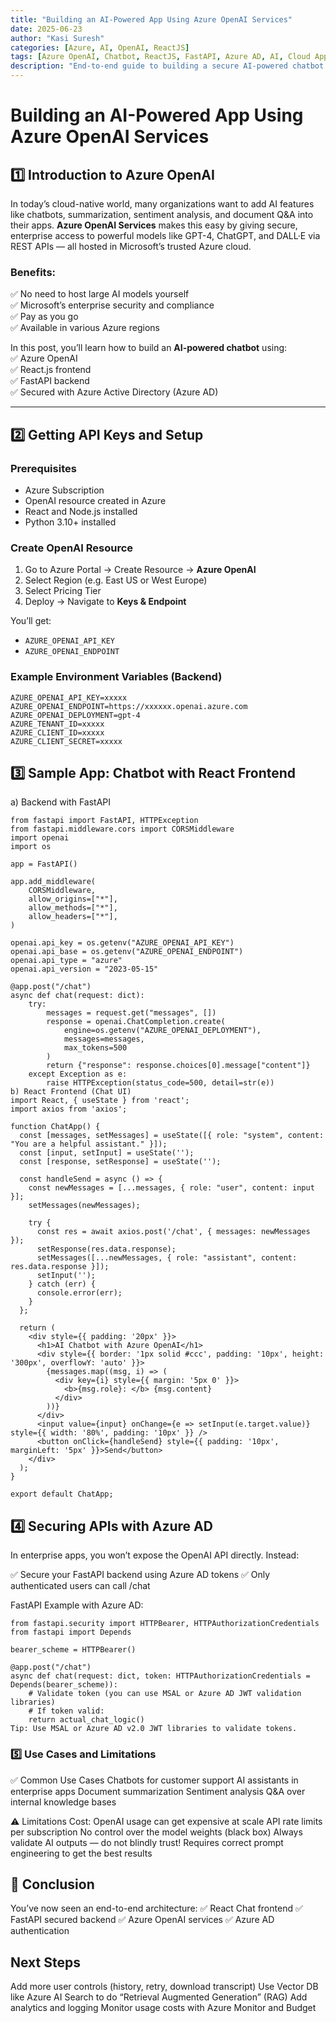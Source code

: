 ```yaml
---
title: "Building an AI-Powered App Using Azure OpenAI Services"
date: 2025-06-23
author: "Kasi Suresh"
categories: [Azure, AI, OpenAI, ReactJS]
tags: [Azure OpenAI, Chatbot, ReactJS, FastAPI, Azure AD, AI, Cloud Apps]
description: "End-to-end guide to building a secure AI-powered chatbot using Azure OpenAI Services with React frontend and FastAPI backend."
---
```


# Building an AI-Powered App Using Azure OpenAI Services

## 1️⃣ Introduction to Azure OpenAI

In today’s cloud-native world, many organizations want to add AI features like chatbots, summarization, sentiment analysis, and document Q&A into their apps. **Azure OpenAI Services** makes this easy by giving secure, enterprise access to powerful models like GPT-4, ChatGPT, and DALL·E via REST APIs — all hosted in Microsoft’s trusted Azure cloud.

### Benefits:
✅ No need to host large AI models yourself  
✅ Microsoft’s enterprise security and compliance  
✅ Pay as you go  
✅ Available in various Azure regions  

In this post, you’ll learn how to build an **AI-powered chatbot** using:  
✅ Azure OpenAI  
✅ React.js frontend  
✅ FastAPI backend  
✅ Secured with Azure Active Directory (Azure AD)  

---

## 2️⃣ Getting API Keys and Setup

### Prerequisites
- Azure Subscription  
- OpenAI resource created in Azure  
- React and Node.js installed  
- Python 3.10+ installed  

### Create OpenAI Resource
1. Go to Azure Portal → Create Resource → **Azure OpenAI**  
2. Select Region (e.g. East US or West Europe)  
3. Select Pricing Tier  
4. Deploy → Navigate to **Keys & Endpoint**  

You’ll get:  
- `AZURE_OPENAI_API_KEY`  
- `AZURE_OPENAI_ENDPOINT`  

### Example Environment Variables (Backend)

```
AZURE_OPENAI_API_KEY=xxxxx
AZURE_OPENAI_ENDPOINT=https://xxxxxx.openai.azure.com
AZURE_OPENAI_DEPLOYMENT=gpt-4
AZURE_TENANT_ID=xxxxx
AZURE_CLIENT_ID=xxxxx
AZURE_CLIENT_SECRET=xxxxx
```
## 3️⃣ Sample App: Chatbot with React Frontend

a) Backend with FastAPI

```
from fastapi import FastAPI, HTTPException
from fastapi.middleware.cors import CORSMiddleware
import openai
import os

app = FastAPI()

app.add_middleware(
    CORSMiddleware,
    allow_origins=["*"],  
    allow_methods=["*"],
    allow_headers=["*"],
)

openai.api_key = os.getenv("AZURE_OPENAI_API_KEY")
openai.api_base = os.getenv("AZURE_OPENAI_ENDPOINT")
openai.api_type = "azure"
openai.api_version = "2023-05-15"

@app.post("/chat")
async def chat(request: dict):
    try:
        messages = request.get("messages", [])
        response = openai.ChatCompletion.create(
            engine=os.getenv("AZURE_OPENAI_DEPLOYMENT"),
            messages=messages,
            max_tokens=500
        )
        return {"response": response.choices[0].message["content"]}
    except Exception as e:
        raise HTTPException(status_code=500, detail=str(e))
b) React Frontend (Chat UI)
import React, { useState } from 'react';
import axios from 'axios';

function ChatApp() {
  const [messages, setMessages] = useState([{ role: "system", content: "You are a helpful assistant." }]);
  const [input, setInput] = useState('');
  const [response, setResponse] = useState('');

  const handleSend = async () => {
    const newMessages = [...messages, { role: "user", content: input }];
    setMessages(newMessages);

    try {
      const res = await axios.post('/chat', { messages: newMessages });
      setResponse(res.data.response);
      setMessages([...newMessages, { role: "assistant", content: res.data.response }]);
      setInput('');
    } catch (err) {
      console.error(err);
    }
  };

  return (
    <div style={{ padding: '20px' }}>
      <h1>AI Chatbot with Azure OpenAI</h1>
      <div style={{ border: '1px solid #ccc', padding: '10px', height: '300px', overflowY: 'auto' }}>
        {messages.map((msg, i) => (
          <div key={i} style={{ margin: '5px 0' }}>
            <b>{msg.role}: </b> {msg.content}
          </div>
        ))}
      </div>
      <input value={input} onChange={e => setInput(e.target.value)} style={{ width: '80%', padding: '10px' }} />
      <button onClick={handleSend} style={{ padding: '10px', marginLeft: '5px' }}>Send</button>
    </div>
  );
}

export default ChatApp;
```

## 4️⃣ Securing APIs with Azure AD
In enterprise apps, you won’t expose the OpenAI API directly. Instead:

✅ Secure your FastAPI backend using Azure AD tokens
✅ Only authenticated users can call /chat

FastAPI Example with Azure AD:

```
from fastapi.security import HTTPBearer, HTTPAuthorizationCredentials
from fastapi import Depends

bearer_scheme = HTTPBearer()

@app.post("/chat")
async def chat(request: dict, token: HTTPAuthorizationCredentials = Depends(bearer_scheme)):
    # Validate token (you can use MSAL or Azure AD JWT validation libraries)
    # If token valid:
    return actual_chat_logic()
Tip: Use MSAL or Azure AD v2.0 JWT libraries to validate tokens.
```

### 5️⃣ Use Cases and Limitations
✅ Common Use Cases
Chatbots for customer support
AI assistants in enterprise apps
Document summarization
Sentiment analysis
Q&A over internal knowledge bases

⚠️ Limitations
Cost: OpenAI usage can get expensive at scale
API rate limits per subscription
No control over the model weights (black box)
Always validate AI outputs — do not blindly trust!
Requires correct prompt engineering to get the best results

## 🚀 Conclusion
You’ve now seen an end-to-end architecture:
✅ React Chat frontend
✅ FastAPI secured backend
✅ Azure OpenAI services
✅ Azure AD authentication

## Next Steps
Add more user controls (history, retry, download transcript)
Use Vector DB like Azure AI Search to do “Retrieval Augmented Generation” (RAG)
Add analytics and logging
Monitor usage costs with Azure Monitor and Budget